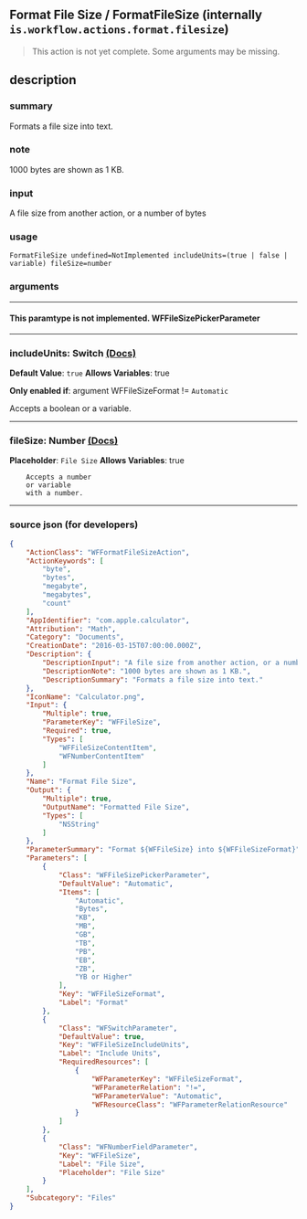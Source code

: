 
## Format File Size / FormatFileSize (internally `is.workflow.actions.format.filesize`)

> This action is not yet complete. Some arguments may be missing.


## description

### summary

Formats a file size into text.


### note

1000 bytes are shown as 1 KB.


### input

A file size from another action, or a number of bytes


### usage
```
FormatFileSize undefined=NotImplemented includeUnits=(true | false | variable) fileSize=number
```

### arguments

---

#### This paramtype is not implemented. WFFileSizePickerParameter

---

### includeUnits: Switch [(Docs)](https://pfgithub.github.io/shortcutslang/gettingstarted#switch-or-expanding-or-boolean-fields)
**Default Value**: ```
		true
		```
**Allows Variables**: true

**Only enabled if**: argument WFFileSizeFormat != `Automatic`

Accepts a boolean
or a variable.

---

### fileSize: Number [(Docs)](https://pfgithub.github.io/shortcutslang/gettingstarted#number-field)
**Placeholder**: `File Size`
**Allows Variables**: true



		Accepts a number 
		or variable
		with a number.

---

### source json (for developers)

```json
{
	"ActionClass": "WFFormatFileSizeAction",
	"ActionKeywords": [
		"byte",
		"bytes",
		"megabyte",
		"megabytes",
		"count"
	],
	"AppIdentifier": "com.apple.calculator",
	"Attribution": "Math",
	"Category": "Documents",
	"CreationDate": "2016-03-15T07:00:00.000Z",
	"Description": {
		"DescriptionInput": "A file size from another action, or a number of bytes",
		"DescriptionNote": "1000 bytes are shown as 1 KB.",
		"DescriptionSummary": "Formats a file size into text."
	},
	"IconName": "Calculator.png",
	"Input": {
		"Multiple": true,
		"ParameterKey": "WFFileSize",
		"Required": true,
		"Types": [
			"WFFileSizeContentItem",
			"WFNumberContentItem"
		]
	},
	"Name": "Format File Size",
	"Output": {
		"Multiple": true,
		"OutputName": "Formatted File Size",
		"Types": [
			"NSString"
		]
	},
	"ParameterSummary": "Format ${WFFileSize} into ${WFFileSizeFormat}",
	"Parameters": [
		{
			"Class": "WFFileSizePickerParameter",
			"DefaultValue": "Automatic",
			"Items": [
				"Automatic",
				"Bytes",
				"KB",
				"MB",
				"GB",
				"TB",
				"PB",
				"EB",
				"ZB",
				"YB or Higher"
			],
			"Key": "WFFileSizeFormat",
			"Label": "Format"
		},
		{
			"Class": "WFSwitchParameter",
			"DefaultValue": true,
			"Key": "WFFileSizeIncludeUnits",
			"Label": "Include Units",
			"RequiredResources": [
				{
					"WFParameterKey": "WFFileSizeFormat",
					"WFParameterRelation": "!=",
					"WFParameterValue": "Automatic",
					"WFResourceClass": "WFParameterRelationResource"
				}
			]
		},
		{
			"Class": "WFNumberFieldParameter",
			"Key": "WFFileSize",
			"Label": "File Size",
			"Placeholder": "File Size"
		}
	],
	"Subcategory": "Files"
}
```
